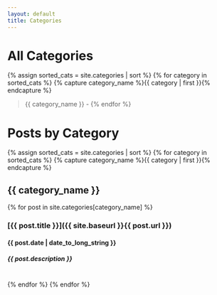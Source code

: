 ```yaml
---
layout: default
title: Categories
---
```


# All Categories
{% assign sorted_cats = site.categories | sort %}
{% for category in sorted_cats %}
{% capture category_name %}{{ category | first }}{% endcapture %}
> {{ category_name }} - 
{% endfor %}

# Posts by Category
{% assign sorted_cats = site.categories | sort %}
{% for category in sorted_cats %}
{% capture category_name %}{{ category | first }}{% endcapture %}
## {{ category_name }}
{% for post in site.categories[category_name] %}
### [{{ post.title }}]({{ site.baseurl }}{{ post.url }})
#### {{ post.date | date_to_long_string }}
##### *{{ post.description }}*
<br>
{% endfor %}
{% endfor %}
